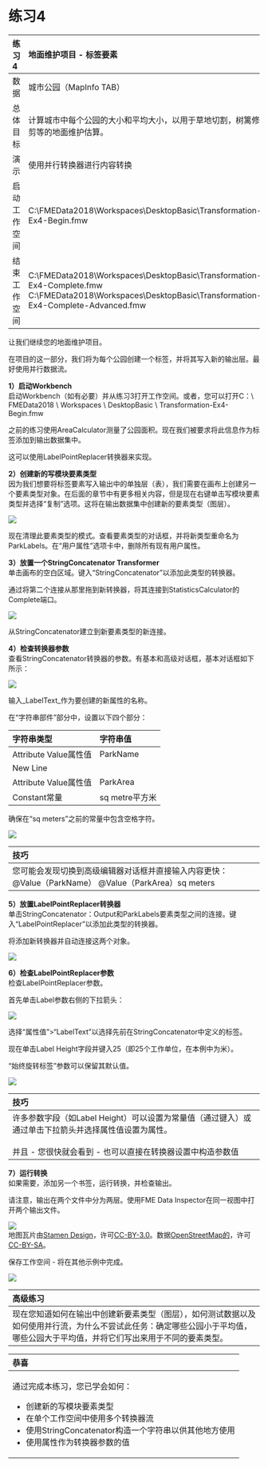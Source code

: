 # 练习4

|  练习4 |  地面维护项目 - 标签要素 |
| :--- | :--- |
| 数据 | 城市公园（MapInfo TAB） |
| 总体目标 | 计算城市中每个公园的大小和平均大小，以用于草地切割，树篱修剪等的地面维护估算。 |
| 演示 | 使用并行转换器进行内容转换 |
| 启动工作空间 | C:\FMEData2018\Workspaces\DesktopBasic\Transformation-Ex4-Begin.fmw |
| 结束工作空间 | C:\FMEData2018\Workspaces\DesktopBasic\Transformation-Ex4-Complete.fmw C:\FMEData2018\Workspaces\DesktopBasic\Transformation-Ex4-Complete-Advanced.fmw |

让我们继续您的地面维护项目。

在项目的这一部分，我们将为每个公园创建一个标签，并将其写入新的输出层。最好使用并行数据流。

  
**1）启动Workbench**  
启动Workbench（如有必要）并从练习3打开工作空间。或者，您可以打开C：\ FMEData2018 \ Workspaces \ DesktopBasic \ Transformation-Ex4-Begin.fmw

之前的练习使用AreaCalculator测量了公园面积。现在我们被要求将此信息作为标签添加到输出数据集中。

这可以使用LabelPointReplacer转换器来实现。

  
**2）创建新的写模块要素类型**  
因为我们想要将标签要素写入输出中的单独层（表），我们需要在画布上创建另一个要素类型对象。在后面的章节中有更多相关内容，但是现在右键单击写模块要素类型并选择“复制”选项。这将在输出数据集中创建新的要素类型（图层）。

[![](../../.gitbook/assets/img2.227.ex4.duplicatefeaturetype.png)](https://github.com/safesoftware/FMETraining/blob/FME-Desktop-Data-Integration-2018/Integration3LabExercises/Images/Img2.227.Ex4.DuplicateFeatureType.png)

现在清理此要素类型的模式。查看要素类型的对话框，并将新类型重命名为ParkLabels。在“用户属性”选项卡中，删除所有现有用户属性。

  
**3）放置一个StringConcatenator Transformer**  
单击画布的空白区域。键入“StringConcatenator”以添加此类型的转换器。

通过将第二个连接从那里拖到新转换器，将其连接到StatisticsCalculator的Complete端口。

[![](../../.gitbook/assets/img2.228.ex4.stringconcatenatorcanvas.png)](https://github.com/safesoftware/FMETraining/blob/FME-Desktop-Data-Integration-2018/Integration3LabExercises/Images/Img2.228.Ex4.StringConcatenatorCanvas.png)

从StringConcatenator建立到新要素类型的新连接。

  
**4）检查转换器参数**  
查看StringConcatenator转换器的参数。有基本和高级对话框，基本对话框如下所示：

[![](../../.gitbook/assets/img2.229.ex4.stringconcatenatoremptyparams.png)](https://github.com/safesoftware/FMETraining/blob/FME-Desktop-Data-Integration-2018/Integration3LabExercises/Images/Img2.229.Ex4.StringConcatenatorEmptyParams.png)

输入_LabelText_作为要创建的新属性的名称。

在“字符串部件”部分中，设置以下四个部分：

| 字符串类型 | 字符串值 |
| :--- | :--- |
| Attribute Value属性值 | ParkName |
| New Line |  |
| Attribute Value属性值 | ParkArea |
| Constant常量 |  sq metre平方米 |

确保在“sq meters”之前的常量中包含空格字符。

[![](../../.gitbook/assets/img2.230.ex4.stringconcatenatorparams.png)](https://github.com/safesoftware/FMETraining/blob/FME-Desktop-Data-Integration-2018/Integration3LabExercises/Images/Img2.230.Ex4.StringConcatenatorParams.png)

|  技巧 |
| :--- |
|  您可能会发现切换到高级编辑器对话框并直接输入内容更快： @Value（ParkName） @Value（ParkArea）sq meters |

  
**5）放置LabelPointReplacer转换器**  
单击StringConcatenator：Output和ParkLabels要素类型之间的连接。键入“LabelPointReplacer”以添加此类型的转换器。

将添加新转换器并自动连接这两个对象。

[![](../../.gitbook/assets/img2.231.ex4.labelpointreplacercanvas.png)](https://github.com/safesoftware/FMETraining/blob/FME-Desktop-Data-Integration-2018/Integration3LabExercises/Images/Img2.231.Ex4.LabelPointReplacerCanvas.png)

  
**6）检查LabelPointReplacer参数**  
检查LabelPointReplacer参数。

首先单击Label参数右侧的下拉箭头：

[![](../../.gitbook/assets/img2.232.ex4.labeleditdialog.png)](https://github.com/safesoftware/FMETraining/blob/FME-Desktop-Data-Integration-2018/Integration3LabExercises/Images/Img2.232.Ex4.LabelEditDialog.png)

选择“属性值”&gt;“LabelText”以选择先前在StringConcatenator中定义的标签。

现在单击Label Height字段并键入25（即25个工作单位，在本例中为米）。

“始终旋转标签”参数可以保留其默认值。

[![](../../.gitbook/assets/img2.233.ex4.labelpointreplacerparameters.png)](https://github.com/safesoftware/FMETraining/blob/FME-Desktop-Data-Integration-2018/Integration3LabExercises/Images/Img2.233.Ex4.LabelPointReplacerParameters.png)

|  技巧 |
| :--- |
|  许多参数字段（如Label Height）可以设置为常量值（通过键入）或通过单击下拉箭头并选择属性值设置为属性。  <br><br>并且 - 您很快就会看到 - 也可以直接在转换器设置中构造参数值 |

  
**7）运行转换**  
如果需要，添加另一个书签，运行转换，并检查输出。

请注意，输出在两个文件中分为两层。使用FME Data Inspector在同一视图中打开两个输出文件。

[![](../../.gitbook/assets/img2.234.ex4.labelsindiview.png)](https://github.com/safesoftware/FMETraining/blob/FME-Desktop-Data-Integration-2018/Integration3LabExercises/Images/Img2.234.Ex4.LabelsInDIView.png)  
地图瓦片由[Stamen Design](http://stamen.com/)，许可[CC-BY-3.0](https://creativecommons.org/licenses/by/3.0)。数据[OpenStreetMap的](http://openstreetmap.org/)，许可[CC-BY-SA](https://creativecommons.org/licenses/by-sa/3.0)。

保存工作空间 - 将在其他示例中完成。

[![](../../.gitbook/assets/img2.235.ex4.workspacewithlabelpointreplacer.png)](https://github.com/safesoftware/FMETraining/blob/FME-Desktop-Data-Integration-2018/Integration3LabExercises/Images/Img2.235.Ex4.WorkspaceWithLabelPointReplacer.png)

|  高级练习 |
| :--- |
|  现在您知道如何在输出中创建新要素类型（图层），如何测试数据以及如何使用并行流，为什么不尝试此任务：确定哪些公园小于平均值，哪些公园大于平均值，并将它们写出来用于不同的要素类型。 |

<table>
  <thead>
    <tr>
      <th style="text-align:left">恭喜</th>
    </tr>
  </thead>
  <tbody>
    <tr>
      <td style="text-align:left">
        <p>通过完成本练习，您已学会如何：
          <br />
        </p>
        <ul>
          <li>创建新的写模块要素类型</li>
          <li>在单个工作空间中使用多个转换器流</li>
          <li>使用StringConcatenator构造一个字符串以供其他地方使用</li>
          <li>使用属性作为转换器参数的值</li>
        </ul>
      </td>
    </tr>
  </tbody>
</table>
